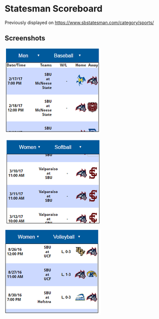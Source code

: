 # Statesman Scoreboard
Previously displayed on https://www.sbstatesman.com/category/sports/

## Screenshots

![Men's Baseball](./images/men_baseball.PNG)

![Women's Softball](./images/women_softball.PNG)

![Women's Volleyball](./images/women_volleyball.PNG)
